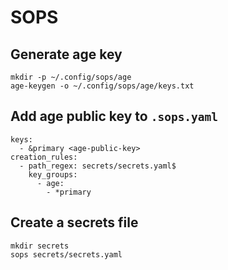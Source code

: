 # SOPS

## Generate age key
```
mkdir -p ~/.config/sops/age
age-keygen -o ~/.config/sops/age/keys.txt
```

## Add age public key to `.sops.yaml`
```
keys:
  - &primary <age-public-key>
creation_rules:
  - path_regex: secrets/secrets.yaml$
    key_groups:
      - age:
        - *primary
```

## Create a secrets file
```
mkdir secrets
sops secrets/secrets.yaml
```
